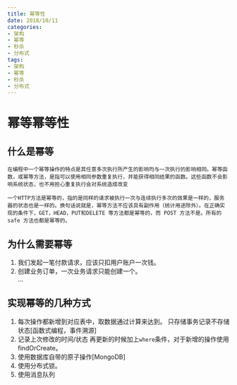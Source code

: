 ```yaml
---
title: 幂等性
date: 2018/10/11
categories: 
- 架构
- 幂等
- 秒杀
- 分布式
tags: 
- 架构
- 幂等
- 秒杀
- 分布式
---
```

# 幂等幂等性
## 什么是幂等
    在编程中一个幂等操作的特点是其任意多次执行所产生的影响均与一次执行的影响相同。幂等函数，或幂等方法，是指可以使用相同参数重复执行，并能获得相同结果的函数。这些函数不会影响系统状态，也不用担心重复执行会对系统造成改变

    一个HTTP方法是幂等的，指的是同样的请求被执行一次与连续执行多次的效果是一样的，服务器的状态也是一样的。换句话说就是，幂等方法不应该具有副作用（统计用途除外）。在正确实现的条件下，GET，HEAD，PUT和DELETE 等方法都是幂等的，而 POST 方法不是。所有的 safe 方法也都是幂等的。
<!--more-->

## 为什么需要幂等
1. 我们发起一笔付款请求，应该只扣用户账户一次钱。
2. 创建业务订单，一次业务请求只能创建一个。  
...

## 实现幂等的几种方式
1. 每次操作都新增到对应表中，取数据通过计算来达到。 只存储事务记录不存储状态[函数式编程，事件溯源]
2. 记录上次修改的时间/状态 再更新的时候加上`where`条件，对于新增的操作使用findOrCreate。
3. 使用数据库自带的原子操作[MongoDB]
4. 使用分布式锁。
5. 使用消息队列
